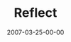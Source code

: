 ---
layout: message
category: message
series: "Kingdom"
title: "Reflect"
date: 2007-03-25-00-00
message_id: 26
audio: "http://s3.amazonaws.com/crossroads-media/messages/audio/Kingdom_06_Reflect_03-25-07_Tome.mp3"
audio-duration: "36:04"
tag: 
 - perfume
 - harley
 - problem-of-evil
 - evil
 - tome
 - kingdom
 - kingdom-of-god
explicit: false
---